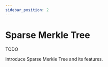 ```yaml
--- 
sidebar_position: 2
---
```


# Sparse Merkle Tree

TODO

Introduce Sparse Merkle Tree and its features.